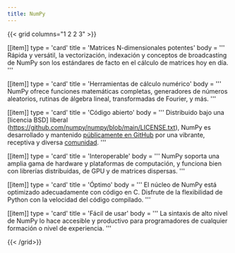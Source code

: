 ```yaml
---
title: NumPy
---
```


{{< grid columns="1 2 2 3" >}}

[[item]]
type = 'card'
title = 'Matrices N-dimensionales potentes'
body = '''
Rápida y versátil, la vectorización, indexación y conceptos de broadcasting de NumPy son los estándares de facto en el cálculo de matrices hoy en día.
'''

[[item]]
type = 'card'
title = 'Herramientas de cálculo numérico'
body = '''
NumPy ofrece funciones matemáticas completas, generadores de números aleatorios, rutinas de álgebra lineal, transformadas de Fourier, y más.
'''

[[item]]
type = 'card'
title = 'Código abierto'
body = '''
Distribuido bajo una [licencia BSD] liberal (https://github.com/numpy/numpy/blob/main/LICENSE.txt), NumPy es desarrollado y mantenido [públicamente en GitHub](https://github.com/numpy/numpy) por una vibrante, receptiva y diversa [comunidad](/comunidad).
'''

[[item]]
type = 'card'
title = 'Interoperable'
body = '''
NumPy soporta una amplia gama de hardware y plataformas de computación, y funciona bien con librerías distribuidas, de GPU y de matrices dispersas.
'''

[[item]]
type = 'card'
title = 'Óptimo'
body = '''
El núcleo de NumPy está optimizado adecuadamente con código en C. Disfrute de la flexibilidad de Python con la velocidad del código compilado.
'''

[[item]]
type = 'card'
title = 'Fácil de usar'
body = '''
La sintaxis de alto nivel de NumPy lo hace accesible y productivo para programadores de cualquier formación o nivel de experiencia.
'''

{{< /grid>}}
